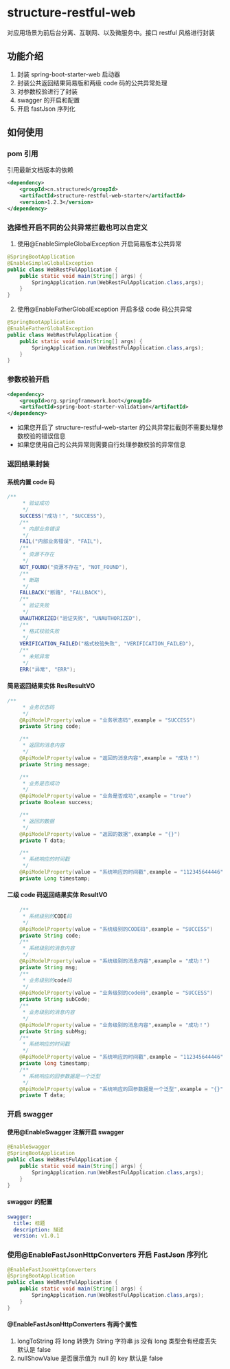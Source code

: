 # structure-restful-web

对应用场景为前后台分离、互联网、以及微服务中。接口 restful 风格进行封装

## 功能介绍

1. 封装 spring-boot-starter-web 启动器
2. 封装公共返回结果简易版和两级 code 码的公共异常处理
3. 对参数校验进行了封装
4. swagger 的开启和配置
5. 开启 fastJson 序列化

## 如何使用

### pom 引用

引用最新文档版本的依赖

```xml
<dependency>
    <groupId>cn.structured</groupId>
    <artifactId>structure-restful-web-starter</artifactId>
    <version>1.2.3</version>
</dependency>
```

### 选择性开启不同的公共异常拦截也可以自定义

1. 使用@EnableSimpleGlobalException 开启简易版本公共异常

```java
@SpringBootApplication
@EnableSimpleGlobalException
public class WebRestFulApplication {
    public static void main(String[] args) {
        SpringApplication.run(WebRestFulApplication.class,args);
    }
}
```

2. 使用@EnableFatherGlobalException 开启多级 code 码公共异常

```java
@SpringBootApplication
@EnableFatherGlobalException
public class WebRestFulApplication {
    public static void main(String[] args) {
        SpringApplication.run(WebRestFulApplication.class,args);
    }
}
```

### 参数校验开启

```xml
<dependency>
    <groupId>org.springframework.boot</groupId>
    <artifactId>spring-boot-starter-validation</artifactId>
</dependency>
```

- 如果您开启了 structure-restful-web-starter 的公共异常拦截则不需要处理参数校验的错误信息
- 如果您使用自己的公共异常则需要自行处理参数校验的异常信息

### 返回结果封装

#### 系统内置 code 码

```java
/**
     * 验证成功
     */
    SUCCESS("成功！", "SUCCESS"),
    /**
     * 内部业务错误
     */
    FAIL("内部业务错误", "FAIL"),
    /**
     * 资源不存在
     */
    NOT_FOUND("资源不存在", "NOT_FOUND"),
    /**
     * 断路
     */
    FALLBACK("断路", "FALLBACK"),
    /**
     * 验证失败
     */
    UNAUTHORIZED("验证失败", "UNAUTHORIZED"),
    /**
     * 格式校验失败
     */
    VERIFICATION_FAILED("格式校验失败", "VERIFICATION_FAILED"),
    /**
     * 未知异常
     */
    ERR("异常", "ERR");
```

#### 简易返回结果实体 ResResultVO

```java
/**
     * 业务状态码
     */
    @ApiModelProperty(value = "业务状态码",example = "SUCCESS")
    private String code;

    /**
     * 返回的消息内容
     */
    @ApiModelProperty(value = "返回的消息内容",example = "成功！")
    private String message;

    /**
     * 业务是否成功
     */
    @ApiModelProperty(value = "业务是否成功",example = "true")
    private Boolean success;

    /**
     * 返回的数据
     */
    @ApiModelProperty(value = "返回的数据",example = "{}")
    private T data;

    /**
     * 系统响应的时间戳
     */
    @ApiModelProperty(value = "系统响应的时间戳",example = "112345644446")
    private Long timestamp;

```

#### 二级 code 码返回结果实体 ResultVO

```java
    /**
     * 系统级别的CODE码
     */
    @ApiModelProperty(value = "系统级别的CODE码",example = "SUCCESS")
    private String code;
    /**
     * 系统级别的消息内容
     */
    @ApiModelProperty(value = "系统级别的消息内容",example = "成功！")
    private String msg;
    /**
     * 业务级别的code码
     */
    @ApiModelProperty(value = "业务级别的code码",example = "SUCCESS")
    private String subCode;
    /**
     * 业务级别的消息内容
     */
    @ApiModelProperty(value = "业务级别的消息内容",example = "成功！")
    private String subMsg;
    /**
     * 系统响应的时间戳
     */
    @ApiModelProperty(value = "系统响应的时间戳",example = "112345644446")
    private long timestamp;
    /**
     * 系统响应的回参数据是一个泛型
     */
    @ApiModelProperty(value = "系统响应的回参数据是一个泛型",example = "{}")
    private T data;
```

### 开启 swagger

#### 使用@EnableSwagger 注解开启 swagger

```java
@EnableSwagger
@SpringBootApplication
public class WebRestFulApplication {
    public static void main(String[] args) {
        SpringApplication.run(WebRestFulApplication.class,args);
    }
}
```

#### swagger 的配置

```yaml
swagger:
  title: 标题
  description: 描述
  version: v1.0.1
```

### 使用@EnableFastJsonHttpConverters 开启 FastJson 序列化

```java
@EnableFastJsonHttpConverters
@SpringBootApplication
public class WebRestFulApplication {
    public static void main(String[] args) {
        SpringApplication.run(WebRestFulApplication.class,args);
    }
}
```

#### @EnableFastJsonHttpConverters 有两个属性

1. longToString 将 long 转换为 String 字符串 js 没有 long 类型会有经度丢失 默认是 false
2. nullShowValue 是否展示值为 null 的 key 默认是 false
